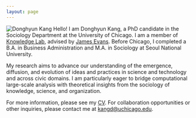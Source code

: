 ```yaml
---
layout: page
---
```

![Donghyun Kang](/assets/img/kang_donghyun_headshot_2023.jpeg)
Hello! I am Donghyun Kang, a PhD candidate in the Sociology Department at the University of Chicago. I am a member of [Knowledge Lab](https://www.knowledgelab.org/), advised by [James Evans](https://sociology.uchicago.edu/directory/James-A-Evans). Before Chicago, I completed a B.A. in Business Administration and M.A. in Sociology at Seoul National University.

My research aims to advance our understanding of the emergence, diffusion, and evolution of ideas and practices in science and technology and across civic domains. I am particularly eager to bridge computational large-scale analysis with theoretical insights from the sociology of knowledge, science, and organization.

For more information, please see my [CV](https://www.dropbox.com/scl/fi/oarnlwd4bplewwm7opgzm/Donghyun_Kang_CV_Feb_2024.pdf?rlkey=k1xni74gdkkq96lhr7onyauog&raw=1). For collaboration opportunities or other inquiries, please contact me at [kangd@uchicago.edu](mailto:kangd@uchicago.edu).
